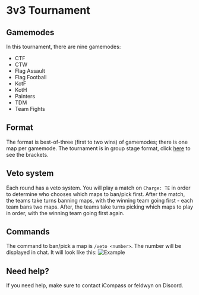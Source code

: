 # 3v3 Tournament

## Gamemodes
In this tournament, there are nine gamemodes:
- CTF
- CTW
- Flag Assault
- Flag Football
- KotF
- KotH
- Painters
- TDM
- Team Fights

## Format
The format is best-of-three (first to two wins) of gamemodes; there is one map per gamemode. The tournament is in group stage format, click [here](https://brackethq.com/b/so9mc/) to see the brackets.

## Veto system
Each round has a veto system. You will play a match on `Charge: TE` in order to determine who chooses which maps to ban/pick first. After the match, the teams take turns banning maps, with the winning team going first - each team bans two maps. After, the teams take turns picking which maps to play in order, with the winning team going first again.

## Commands
The command to ban/pick a map is `/veto <number>`. The number will be displayed in chat. It will look like this:
![Example](https://i.imgur.com/mM9W87P.png)

## Need help?
If you need help, make sure to contact iCompass or feldwyn on Discord.
